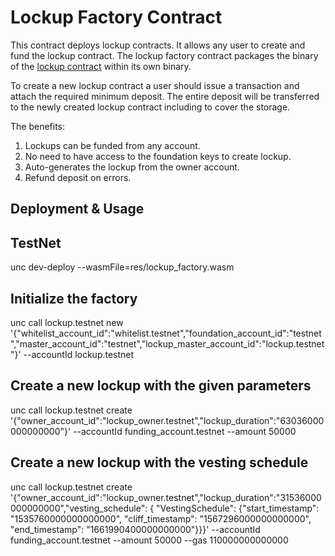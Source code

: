 # Lockup Factory Contract

This contract deploys lockup contracts.
It allows any user to create and fund the lockup contract.
The lockup factory contract packages the binary of the
<a href="https://github.com/utnet-org/core-contracts/tree/master/lockup">lockup
contract</a> within its own binary.

To create a new lockup contract a user should issue a transaction and
attach the required minimum deposit. The entire deposit will be transferred to
the newly created lockup contract including to cover the storage.

The benefits:

1. Lockups can be funded from any account.
2. No need to have access to the foundation keys to create lockup.
3. Auto-generates the lockup from the owner account.
4. Refund deposit on errors.

## Deployment & Usage

## TestNet

unc dev-deploy --wasmFile=res/lockup_factory.wasm

## Initialize the factory

unc call lockup.testnet new '{"whitelist_account_id":"whitelist.testnet","foundation_account_id":"testnet","master_account_id":"testnet","lockup_master_account_id":"lockup.testnet"}' --accountId lockup.testnet

## Create a new lockup with the given parameters

unc call lockup.testnet create '{"owner_account_id":"lockup_owner.testnet","lockup_duration":"63036000000000000"}' --accountId funding_account.testnet --amount 50000

## Create a new lockup with the vesting schedule

unc call lockup.testnet create '{"owner_account_id":"lockup_owner.testnet","lockup_duration":"31536000000000000","vesting_schedule": { "VestingSchedule": {"start_timestamp": "1535760000000000000", "cliff_timestamp": "1567296000000000000", "end_timestamp": "1661990400000000000"}}}' --accountId funding_account.testnet --amount 50000 --gas 110000000000000
